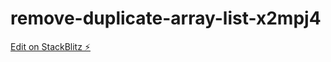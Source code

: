 # remove-duplicate-array-list-x2mpj4

[Edit on StackBlitz ⚡️](https://stackblitz.com/edit/remove-duplicate-array-list-x2mpj4)